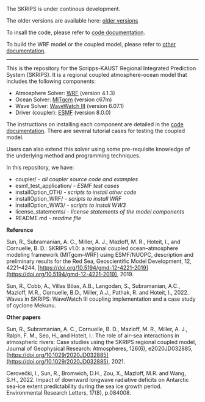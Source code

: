 The SKRIPS is under continous development. 

<!---
The most recent stable version is v1.2. It is available here: [download v1.2](https://github.com/iurnus/scripps_kaust_model/releases/tag/v1.2)
-->

The older versions are available here: [older versions](https://github.com/iurnus/scripps_kaust_model/releases)

To insall the code, please refer to [code documentation](https://skrips.readthedocs.io/en/v1.2/).

To build the WRF model or the coupled model, please refer to [other documentation](https://github.com/iurnus/coupled_model_other_docs).


********************************************************************************************

This is the repository for the Scripps-KAUST Regional Integrated Prediction System (SKRIPS). 
It is a regional coupled atmosphere-ocean model that includes the following components:

* Atmosphere Solver: [WRF](https://github.com/wrf-model/WRF/releases/tag/v4.1.3) (version 4.1.3)
* Ocean Solver: [MITgcm](https://github.com/MITgcm/MITgcm/releases/tag/checkpoint67m) (version c67m)
* Wave Solver: [WaveWatch III](https://github.com/NOAA-EMC/WW3/archive/refs/tags/6.07.1.zip) (version 6.07.1)
* Driver (coupler): [ESMF](https://www.earthsystemcog.org/projects/esmf/download_800) (version 8.0.0)

The instructions on installing each component are detailed in the [code documentation](https://skrips.readthedocs.io/en/v1.2/). 
There are several tutorial cases for testing the coupled model.

Users can also extend this solver using some pre-requisite knowledge of the underlying method and programming techniques.

In this repository, we have:

* coupler/ - *all coupler source code and examples*
* esmf\_test\_application/ - *ESMF test cases*
* installOption\_OTH/ - *scripts to install other code*
* installOption\_WRF/ - *scripts to install WRF*
* installOption\_WW3/ - *scripts to install WW3*
* license\_statements/ - *license statements of the model components*
* README.md - *readme file*

**Reference**

Sun, R., Subramanian, A. C., Miller, A. J., Mazloff, M. R., Hoteit, I., and Cornuelle, B. D.: SKRIPS v1.0: a regional coupled ocean–atmosphere modeling framework (MITgcm–WRF) using ESMF/NUOPC, description and preliminary results for the Red Sea, Geoscientific Model Development, 12, 4221–4244, [https://doi.org/10.5194/gmd-12-4221-2019](https://doi.org/10.5194/gmd-12-4221-2019), 2019.

Sun, R., Cobb, A., Villas Bôas, A.B., Langodan, S., Subramanian, A.C., Mazloff, M.R., Cornuelle, B.D., Miller, A.J., Pathak, R. and Hoteit, I., 2022. Waves in SKRIPS: WaveWatch III coupling implementation and a case study of cyclone Mekunu.

**Other papers**

Sun, R., Subramanian, A. C., Cornuelle, B. D., Mazloff, M. R., Miller, A. J., Ralph, F. M., Seo, H., and Hoteit, I.: The role of air–sea interactions in atmospheric rivers: Case studies using the SKRIPS regional coupled model, Journal of Geophysical Research: Atmospheres, 126(6), e2020JD032885, [https://doi.org/10.1029/2020JD032885](https://doi.org/10.1029/2020JD032885), 2021.

Cerovečki, I., Sun, R., Bromwich, D.H., Zou, X., Mazloff, M.R. and Wang, S.H., 2022. Impact of downward longwave radiative deficits on Antarctic sea-ice extent predictability during the sea ice growth period. Environmental Research Letters, 17(8), p.084008.
